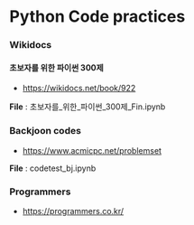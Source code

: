 # Python Code practices

### Wikidocs

#### 초보자를 위한 파이썬 300제
- https://wikidocs.net/book/922

**File** : 초보자를_위한_파이썬_300제_Fin.ipynb


### Backjoon codes
- https://www.acmicpc.net/problemset

**File** : codetest_bj.ipynb


### Programmers
- https://programmers.co.kr/

